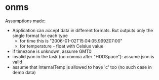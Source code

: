 # onms


Assumptions made:

* Application can accept data in different formats. But outputs only the single format for each type
    * for time this is "2006-01-02T15:04:05.999Z07:00"
    * for temperature - float with Celsius value
* if timezone is unknown, assume GMT0
* invalid json in the task (no comma after "HDDSpace"): assume json is valid
* assume that InternalTemp is allowed to have 'c' too (no such case in demo data)